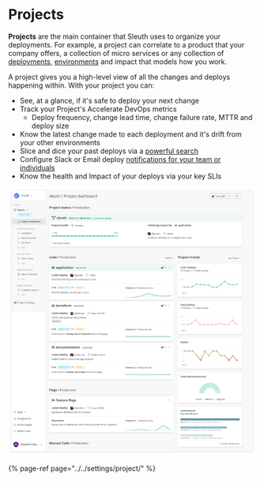# Projects

**Projects** are the main container that Sleuth uses to organize your deployments. For example, a project can correlate to a product that your company offers, a collection of micro services or any collection of [deployments](../code-deployments/), [environments](../environment-support.md) and impact that models how you work.

A project gives you a high-level view of all the changes and deploys happening within. With your project you can:

* See, at a glance, if it's safe to deploy your next change
* Track your Project's Accelerate DevOps metrics
  * Deploy frequency, change lead time, change failure rate, MTTR and deploy size
* Know the latest change made to each deployment and it's drift from your other environments
* Slice and dice your past deploys via a [powerful search](../code-deployments/search.md)
* Configure Slack or Email deploy [notifications for your team or individuals](notifications.md)
* Know the health and Impact of your deploys via your key SLIs

![Your project command center](../../.gitbook/assets/601240104dc959013a33895d_sleuth-project-dashboard-view%20%282%29.png)

{% page-ref page="../../settings/project/" %}

